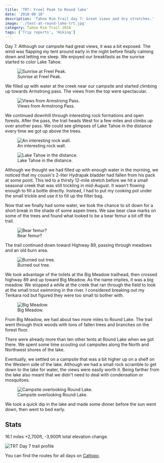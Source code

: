 ```yaml
---
title: 'TRT: Freel Peak to Round lake'
date: '2018-08-18'
description: 'Tahoe Rim Trail day 7: Great views and dry stretches.'
image: './tent-at-round-lake-trt.jpg'
category: Tahoe Rim Trail 2018
tags: ['Trip reports', 'Hiking']
---
```


Day 7. Although our campsite had great views, it was a bit exposed. The wind was flapping my tent around early in the night before finally calming down and letting me sleep. We enjoyed our breakfasts as the sunrise started to color Lake Tahoe.

<figure>
  <img src="freel-peak-sunrise.jpg" alt="Sunrise at Freel Peak.">
  <figcaption>Sunrise at Freel Peak.</figcaption>
</figure>

We filled up with water at the creek near our campsite and started climbing up towards Armstrong pass. The views from the top were spectacular.

<figure class="full-width">
  <img src="armstrong-pass-views-trt.jpg" alt="Views from Armstrong Pass.">
  <figcaption>Views from Armstrong Pass.</figcaption>
</figure>

We continued downhill through interesting rock formations and open forests. After the pass, the trail heads West for a few miles and climbs up over another pass. We could see glimpses of Lake Tahoe in the distance every time we got up above the trees.

<figure>
  <img src="rock-wall-trt.jpg" alt="An interesting rock wall.">
  <figcaption>An interesting rock wall.</figcaption>
</figure>

<figure>
  <img src="lake-tahoe-in-the-distance-trt.jpg" alt="Lake Tahoe in the distance.">
  <figcaption>Lake Tahoe in the distance.</figcaption>
</figure>

Although we thought we had filled up with enough water in the morning, we noticed that my cousin's 2-liter Hydrapak bladder had fallen from his pack at some point. This led to a thirsty 12-mile stretch before we hit a small seasonal creek that was still trickling in mid-August. It wasn't flowing enough to fill a bottle directly. Instead, I had to put my cooking pot under the small trickle and use it to fill up the filter bag.

Now that we finally had some water, we took the chance to sit down for a short break in the shade of some aspen trees. We saw bear claw marks on some of the trees and found what looked to be a bear femur a bit off the trail.

<figure>
  <img src="bear-femur.jpg" alt="Bear femur?">
  <figcaption>Bear femur?</figcaption>
</figure>

The trail continued down toward Highway 89, passing through meadows and an old burn area.

<figure>
  <img src="burned-out-tree.jpg" alt="Burned out tree.">
  <figcaption>Burned out tree.</figcaption>
</figure>

We took advantage of the toilets at the Big Meadow trailhead, then crossed highway 89 and up toward Big Meadow. As the name implies, it was a big meadow. We stopped a while at the creek that ran through the field to look at the small trout swimming in the river. I considered breaking out my Tenkara rod but figured they were too small to bother with.

<figure class="full-width">
  <img src="big-meadow-trt.jpg" alt="Big Meadow.">
  <figcaption>Big Meadow.</figcaption>
</figure>

From Big Meadow, we had about two more miles to Round Lake. The trail went through thick woods with tons of fallen trees and branches on the forest floor.

There were already more than ten other tents at Round Lake when we got there. We spent some time scouting out campsites along the North and Northwest shores of the lake.

Eventually, we settled on a campsite that was a bit higher up on a shelf on the Western side of the lake. Although we had a small rock scramble to get down to the lake for water, the views were easily worth it. Being farther from the lake also meant that we didn't need to deal with condensation or mosquitoes.

<figure>
  <img src="campsite-at-round-lake-trt.jpg" alt="Campsite overlooking Round Lake.">
  <figcaption>Campsite overlooking Round Lake.</figcaption>
</figure>

We took a quick dip in the lake and made some dinner before the sun went down, then went to bed early.

## Stats

16.1 miles +2,700ft, -3,900ft total elevation change.

![TRT Day 7 trail profile](profile.png)

You can find the routes for all days on [Caltopo](https://caltopo.com/m/HJ0L).
